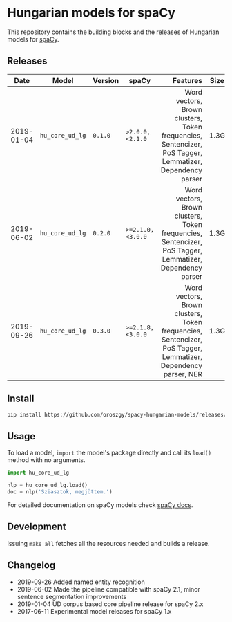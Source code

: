 # Hungarian models for spaCy

This repository contains the building blocks and the releases of Hungarian models for [spaCy](https://spacy.io). 
## Releases

| Date | Model | Version | spaCy | Features | Size | Memory | License | Info |
| --- | --- | --- | --- | ---: | --- | ---: | ---: | --- |
| 2019-01-04 | `hu_core_ud_lg` | `0.1.0` | `>2.0.0,` `<2.1.0` | Word vectors, Brown clusters, Token frequencies, Sentencizer, PoS Tagger, Lemmatizer, Dependency parser | 1.3G | 6G | <a rel="license" href="https://creativecommons.org/licenses/by-nc-sa/4.0/"><img alt="Creative Commons License" style="border-width:0" src="https://i.creativecommons.org/l/by-nc-sa/4.0/88x31.png" /></a> | [![][i]][i-hu_core_ud_lg-0.1.0] [![][dl]][hu_core_ud_lg-0.1.0]
| 2019-06-02 | `hu_core_ud_lg` | `0.2.0` | `>=2.1.0,` `<3.0.0` | Word vectors, Brown clusters, Token frequencies, Sentencizer, PoS Tagger, Lemmatizer, Dependency parser | 1.3G | 6G | <a rel="license" href="https://creativecommons.org/licenses/by-nc-sa/4.0/"><img alt="Creative Commons License" style="border-width:0" src="https://i.creativecommons.org/l/by-nc-sa/4.0/88x31.png" /></a> | [![][i]][i-hu_core_ud_lg-0.2.0] [![][dl]][hu_core_ud_lg-0.2.0]
| 2019-09-26 | `hu_core_ud_lg` | `0.3.0` | `>=2.1.8,` `<3.0.0` | Word vectors, Brown clusters, Token frequencies, Sentencizer, PoS Tagger, Lemmatizer, Dependency parser, NER | 1.3G | 6G | <a rel="license" href="https://creativecommons.org/licenses/by-nc-sa/4.0/"><img alt="Creative Commons License" style="border-width:0" src="https://i.creativecommons.org/l/by-nc-sa/4.0/88x31.png" /></a> | [![][i]][i-hu_core_ud_lg-0.3.0] [![][dl]][hu_core_ud_lg-0.3.0]

[hu_core_ud_lg-0.1.0]: https://github.com/oroszgy/spacy-hungarian-models/releases/download/hu_core_ud_lg-0.1.0/hu_core_ud_lg-0.1.0-py3-none-any.whl
[i-hu_core_ud_lg-0.1.0]: https://github.com/oroszgy/spacy-hungarian-models/releases/hu_core_ud_lg-0.1.0
[hu_core_ud_lg-0.2.0]: https://github.com/oroszgy/spacy-hungarian-models/releases/download/hu_core_ud_lg-0.2.0/hu_core_ud_lg-0.2.0-py3-none-any.whl
[i-hu_core_ud_lg-0.2.0]: https://github.com/oroszgy/spacy-hungarian-models/releases/hu_core_ud_lg-0.2.0
[hu_core_ud_lg-0.2.0]: https://github.com/oroszgy/spacy-hungarian-models/releases/download/hu_core_ud_lg-0.3.0/hu_core_ud_lg-0.3.0-py3-none-any.whl
[i-hu_core_ud_lg-0.2.0]: https://github.com/oroszgy/spacy-hungarian-models/releases/hu_core_ud_lg-0.3.0


[dl]: http://i.imgur.com/gQvPgr0.png
[i]: http://i.imgur.com/OpLOcKn.png

## Install

```bash
pip install https://github.com/oroszgy/spacy-hungarian-models/releases/download/hu_core_ud_lg-0.3.0/hu_core_ud_lg-0.3.0-py3-none-any.whl  
```

## Usage

To load a model, `import` the model's package directly and
call its `load()` method with no arguments.

```python
import hu_core_ud_lg

nlp = hu_core_ud_lg.load()
doc = nlp('Sziasztok, megjöttem.')
```

For detailed documentation on spaCy models check [spaCy docs](https://spacy.io/usage/processing-pipelines).

## Development

Issuing `make all` fetches all the resources needed and builds a release.

## Changelog

- 2019-09-26 Added named entity recognition
- 2019-06-02 Made the pipeline compatible with spaCy 2.1, minor sentence segmentation improvements
- 2019-01-04 UD corpus based core pipeline release for spaCy 2.x
- 2017-06-11 Experimental model releases for spaCy 1.x